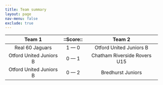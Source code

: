 ```yaml
---
title: Team summary
layout: page
nav-menu: false
exclude: true
---
```




|         Team 1          |  ::Score::  |            Team 2            |
|:-----------------------:|:-----------:|:----------------------------:|
|     Real 60 Jaguars     | 1 &mdash; 0 |   Otford United Juniors B    |
| Otford United Juniors B | 0 &mdash; 1 | Chatham Riverside Rovers U15 |
| Otford United Juniors B | 0 &mdash; 2 |      Bredhurst Juniors       |

 <br /><br /><br />